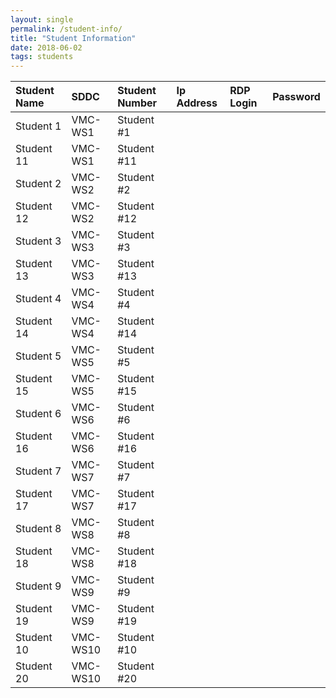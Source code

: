 ```yaml
---
layout: single
permalink: /student-info/
title: "Student Information"
date: 2018-06-02
tags: students
---
```


| Student Name | SDDC     | Student Number | Ip Address | RDP Login | Password |
|:-------------|:---------|:---------------|:-----------|:----------|:---------|
|Student 1|VMC-WS1|Student #1|
|Student 11|VMC-WS1|Student #11|
|Student 2|VMC-WS2|Student #2|
|Student 12|VMC-WS2|Student #12|
|Student 3|VMC-WS3|Student #3|
|Student 13|VMC-WS3|Student #13|
|Student 4|VMC-WS4|Student #4|
|Student 14|VMC-WS4|Student #14|
|Student 5|VMC-WS5|Student #5|
|Student 15|VMC-WS5|Student #15|
|Student 6|VMC-WS6|Student #6|
|Student 16|VMC-WS6|Student #16|
|Student 7|VMC-WS7|Student #7|
|Student 17|VMC-WS7|Student #17|
|Student 8|VMC-WS8|Student #8|
|Student 18|VMC-WS8|Student #18|
|Student 9|VMC-WS9|Student #9|
|Student 19|VMC-WS9|Student #19|
|Student 10|VMC-WS10|Student #10|
|Student 20|VMC-WS10|Student #20|